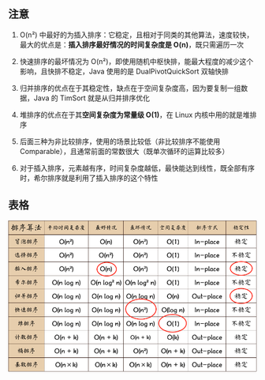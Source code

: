 ## 注意
1. O(n²) 中最好的为插入排序：它稳定，且相对于同类的其他算法，速度较快，最大的优点是：**插入排序最好情况的时间复杂度是 O(n)**，既只需遍历一次

2. 快速排序的最坏情况为 O(n²)，即使用随机中枢快排，能最大程度的减少这个影响，且快排不稳定，Java 使用的是 DualPivotQuickSort 双轴快排

3. 归并排序的优点在于其稳定性，缺点在于空间复杂度高，因为要复制一组数据，Java 的 TimSort 就是从归并排序优化

4. 堆排序的优点在于其**空间复杂度为常量级 O(1)**，在 Linux 内核中用的就是堆排序

5. 后面三种为非比较排序，使用的场景比较低（非比较排序不能使用 Comparable），且通常前面的常数很大（既单次循环的运算比较多）

6. 对于插入排序，元素越有序，时间复杂度越低，最快能达到线性，既全部有序时，希尔排序就是利用了插入排序的这个特性

## 表格
<img src="../assets/排序算法.png" style="zoom:80%;" />